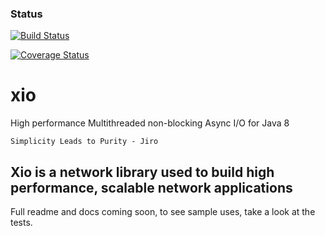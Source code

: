 ### Status
[![Build Status](https://travis-ci.org/xjdr/xio.png)](https://travis-ci.org/xjdr/xio)

[![Coverage Status](https://coveralls.io/repos/xjdr/xio/badge.svg?branch=master&service=github)](https://coveralls.io/github/xjdr/xio?branch=master)

xio
===

High performance Multithreaded non-blocking Async I/O for Java 8

`Simplicity Leads to Purity - Jiro`

## Xio is a network library used to build high performance, scalable network applications

Full readme and docs coming soon, to see sample uses, take a look at the tests.

